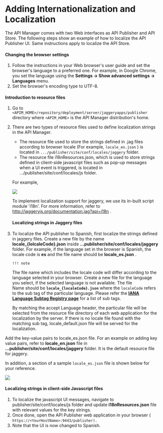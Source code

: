 # Adding Internationalization and Localization

The API Manager comes with two Web interfaces as API Publisher and API Store. The following steps show an example of how to localize the API Publisher UI. Same instructions apply to localize the API Store.

#### Changing the browser settings

1.  Follow the instructions in your Web browser's user guide and set the browser's language to a preferred one. For example, in Google Chrome, you set the language using the **Settings -&gt; Show advanced settings -&gt; Languages** menu.
2.  Set the browser's encoding type to UTF-8.

#### Introduction to resource files

1.  Go to `<APIM_HOME>/repository/deployment/server/jaggeryapps/publisher` directory where `<APIM_HOME>` is the API Manager distribution's home.
2.  There are two types of resource files used to define localization strings in the API Manager.

    -   The resource file used to store the strings defined in .jag files according to browser locale (For example, `locale_en.json` ) is located in `.../publisher/site/conf/locales/jaggery` folder.
    -   The resource file i18nResources.json, which is used to store strings defined in client-side javascript files such as pop-up messages when a UI event is triggered, is located in .../publisher/site/conf/locales/js folder.

    For example,

    ![]({{base_path}}/assets/attachments/103333409/103333411.png)

    To implement localization support for jaggery, we use its in-built script module 'i18n'. For more information, refer to <http://jaggeryjs.org/documentation.jag?api=i18n> .

    #### Localizing strings in Jaggery files

3.  To localize the API publisher to Spanish, first localize the strings defined in jaggery files. Create a new file by the name **locale\_{lolcaleCode}.json** inside **...publisher/site/conf/locales/jaggery** folder. For example, if the language set in the browser is Spanish, the locale code is **es** and the file name should be **locale\_es.json** .

        !!! note
    The file name which includes the locale code will differ according to the language selected in your browser. Create a new file for the language you select, if the selected language is not available. The file Name should be **`locale_{localeCode}.json`** where the `localeCode` refers to the sub tag of the particular language. Please refer the **[IANA Language Subtag Registry page](http://www.iana.org/assignments/language-subtag-registry)** for a list of sub tags.

    By matching the accept Language header, the particular file will be selected from the resource file directory of each web application for the localization by the server. If there is no locale file found with the matching sub tag, locale\_default.json file will be served for the localization.


Add the key-value pairs to locale\_es.json file. For an example on adding key value pairs, refer to **locale\_en.json** file in **...publisher/site/conf/locales/jaggery** folder. It is the default resource file for jaggery.

In addition, a section of a sample `locale_es.json` file is shown below for your reference.

![]({{base_path}}/assets/attachments/16847625/17225875.png)

#### Localizing strings in client-side Javascript files

1.  To localize the javascript UI messages, navigate to publisher/site/conf/locales/js folder and update **i18nResources.json** file with relevant values for the key strings.
2.  Once done, open the API Publisher web application in your browser ( `https://<YourHostName>:9443/publisher).         `
3.  Note that the UI is now changed to Spanish.

